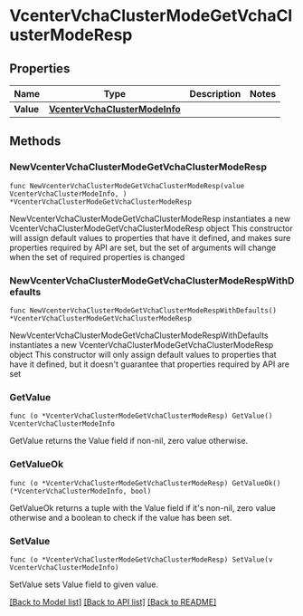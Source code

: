 # VcenterVchaClusterModeGetVchaClusterModeResp

## Properties

Name | Type | Description | Notes
------------ | ------------- | ------------- | -------------
**Value** | [**VcenterVchaClusterModeInfo**](VcenterVchaClusterModeInfo.md) |  | 

## Methods

### NewVcenterVchaClusterModeGetVchaClusterModeResp

`func NewVcenterVchaClusterModeGetVchaClusterModeResp(value VcenterVchaClusterModeInfo, ) *VcenterVchaClusterModeGetVchaClusterModeResp`

NewVcenterVchaClusterModeGetVchaClusterModeResp instantiates a new VcenterVchaClusterModeGetVchaClusterModeResp object
This constructor will assign default values to properties that have it defined,
and makes sure properties required by API are set, but the set of arguments
will change when the set of required properties is changed

### NewVcenterVchaClusterModeGetVchaClusterModeRespWithDefaults

`func NewVcenterVchaClusterModeGetVchaClusterModeRespWithDefaults() *VcenterVchaClusterModeGetVchaClusterModeResp`

NewVcenterVchaClusterModeGetVchaClusterModeRespWithDefaults instantiates a new VcenterVchaClusterModeGetVchaClusterModeResp object
This constructor will only assign default values to properties that have it defined,
but it doesn't guarantee that properties required by API are set

### GetValue

`func (o *VcenterVchaClusterModeGetVchaClusterModeResp) GetValue() VcenterVchaClusterModeInfo`

GetValue returns the Value field if non-nil, zero value otherwise.

### GetValueOk

`func (o *VcenterVchaClusterModeGetVchaClusterModeResp) GetValueOk() (*VcenterVchaClusterModeInfo, bool)`

GetValueOk returns a tuple with the Value field if it's non-nil, zero value otherwise
and a boolean to check if the value has been set.

### SetValue

`func (o *VcenterVchaClusterModeGetVchaClusterModeResp) SetValue(v VcenterVchaClusterModeInfo)`

SetValue sets Value field to given value.



[[Back to Model list]](../README.md#documentation-for-models) [[Back to API list]](../README.md#documentation-for-api-endpoints) [[Back to README]](../README.md)


